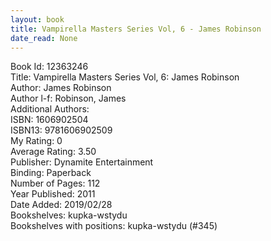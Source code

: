 ```yaml
---
layout: book
title: Vampirella Masters Series Vol, 6 - James Robinson
date_read: None
---
```


Book Id: 12363246<br />
Title: Vampirella Masters Series Vol, 6: James Robinson<br />
Author: James Robinson<br />
Author l-f: Robinson, James<br />
Additional Authors: <br />
ISBN: 1606902504<br />
ISBN13: 9781606902509<br />
My Rating: 0<br />
Average Rating: 3.50<br />
Publisher: Dynamite Entertainment<br />
Binding: Paperback<br />
Number of Pages: 112<br />
Year Published: 2011<br />
Date Added: 2019/02/28<br />
Bookshelves: kupka-wstydu<br />
Bookshelves with positions: kupka-wstydu (#345)<br />

